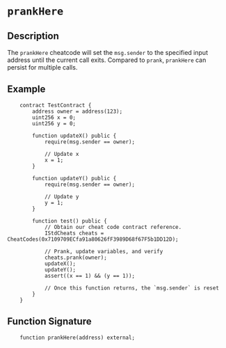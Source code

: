 # `prankHere`

## Description
The `prankHere` cheatcode will set the `msg.sender` to the specified input address until the current call exits. Compared
to `prank`, `prankHere` can persist for multiple calls. 

## Example
```solidity
    contract TestContract {
        address owner = address(123);
        uint256 x = 0;
        uint256 y = 0;
        
        function updateX() public {
            require(msg.sender == owner);
        
            // Update x
            x = 1;
        }
    
        function updateY() public {
            require(msg.sender == owner);
    
            // Update y
            y = 1;
        }
        
        function test() public {
            // Obtain our cheat code contract reference.
            IStdCheats cheats = CheatCodes(0x7109709ECfa91a80626fF3989D68f67F5b1DD12D);
        
            // Prank, update variables, and verify
            cheats.prank(owner);
            updateX();
            updateY();
            assert((x == 1) && (y == 1));
            
            // Once this function returns, the `msg.sender` is reset
        }
    }
```

## Function Signature
```solidity
    function prankHere(address) external;
```